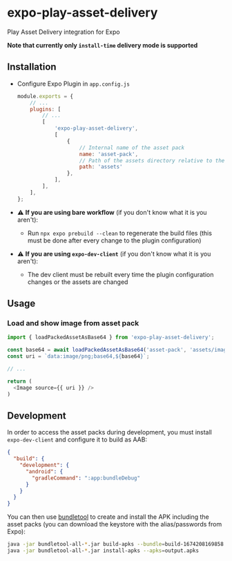 # expo-play-asset-delivery

Play Asset Delivery integration for Expo

**Note that currently only `install-time` delivery mode is supported**

## Installation

- Configure Expo Plugin in `app.config.js`
  ```js
  module.exports = {
      // ...
      plugins: [
          // ...
          [
              'expo-play-asset-delivery',
              [
                  {
                      // Internal name of the asset pack
                      name: 'asset-pack',
                      // Path of the assets directory relative to the (Expo) project root folder
                      path: 'assets'
                  },
              ],
          ],
      ],
  };
  ```
  
- :warning: **If you are using bare workflow** (if you don't know what it is you aren't):
  - Run `npx expo prebuild --clean` to regenerate the build files (this must be done after every change to the plugin configuration)
- :warning: **If you are using `expo-dev-client`** (if you don't know what it is you aren't):
  - The dev client must be rebuilt every time the plugin configuration changes or the assets are changed

## Usage

### Load and show image from asset pack
```js
import { loadPackedAssetAsBase64 } from 'expo-play-asset-delivery';

const base64 = await loadPackedAssetAsBase64('asset-pack', 'assets/image.png');
const uri = `data:image/png;base64,${base64}`;

// ...

return (
  <Image source={{ uri }} />
)
```

## Development
In order to access the asset packs during development, you must install `expo-dev-client` and configure it to build as AAB:
```json
{
  "build": {
    "development": {
      "android": {
        "gradleCommand": ":app:bundleDebug"
      }
    }
  }
}
```

You can then use [bundletool](https://github.com/google/bundletool) to create and install the APK including the asset packs (you can download the keystore with the alias/passwords from Expo):
```sh
java -jar bundletool-all-*.jar build-apks --bundle=build-1674208169858.aab --output output.apks --local-testing --ks=keystore.jks --ks-key-alias=<keyalias>
java -jar bundletool-all-*.jar install-apks --apks=output.apks
```
